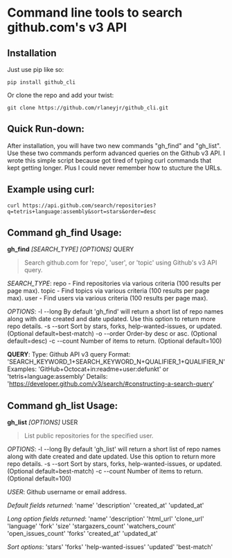# Command line tools to search github.com's v3 API

## Installation
Just use pip like so:
  ``` language bash
  pip install github_cli
  ```

Or clone the repo and add your twist:
  ``` language bash
  git clone https://github.com/rlaneyjr/github_cli.git
  ```

## Quick Run-down:
After installation, you will have two new commands "gh_find" and "gh_list".  Use these two commands perform advanced queries on the Github v3 API.
I wrote this simple script because got tired of typing curl commands that kept getting longer.  Plus I could never remember how to stucture the URLs.

## Example using curl: 
  ``` language bash
  curl https://api.github.com/search/repositories?q=tetris+language:assembly&sort=stars&order=desc
  ```

Command **gh_find** Usage:
--------------------------
**gh_find** _[SEARCH_TYPE]_ _[OPTIONS]_ QUERY
> Search github.com for 'repo', 'user', or 'topic' using Github's v3 API query.

_SEARCH_TYPE_:
  repo    -  Find repositories via various criteria (100 results per page max).
  topic   -  Find topics via various criteria (100 results per page max).
  user    -  Find users via various criteria (100 results per page max).

_OPTIONS_:
  -l --long  By default 'gh_find' will return a short list of
             repo names along with date created and date updated.
             Use this option to return more repo details.
  -s --sort  Sort by stars, forks, help-wanted-issues,
             or updated. (Optional default=best-match)
  -o --order Order-by desc or asc. (Optional default=desc)
  -c --count Number of items to return. (Optional default=100)

**QUERY**:
  Type: Github API v3 query
  Format: 'SEARCH_KEYWORD_1+SEARCH_KEYWORD_N+QUALIFIER_1+QUALIFIER_N'
  Examples: 'GitHub+Octocat+in:readme+user:defunkt' or 'tetris+language:assembly'
  Details: 'https://developer.github.com/v3/search/#constructing-a-search-query'

Command **gh_list** Usage:
--------------------------
**gh_list** _[OPTIONS]_ USER
> List public repositories for the specified user.

_OPTIONS_:
  -l --long  By default 'gh_list' will return a short list of
             repo names along with date created and date updated.
             Use this option to return more repo details.
  -s --sort  Sort by stars, forks, help-wanted-issues,
             or updated. (Optional default=best-match)
  -c --count Number of items to return. (Optional default=100)

_USER_:
  Github username or email address.

_Default fields returned_:
  'name'
  'description'
  'created_at'
  'updated_at'

_Long option fields returned_:
  'name'
  'description'
  'html_url'
  'clone_url'
  'language'
  'fork'
  'size'
  'stargazers_count'
  'watchers_count'
  'open_issues_count'
  'forks'
  'created_at'
  'updated_at'

_Sort options_:
  'stars'
  'forks'
  'help-wanted-issues'
  'updated'
  'best-match'

